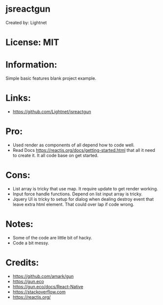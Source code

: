 # jsreactgun

 Created by: Lightnet

# License: MIT

# Information:
 Simple basic features blank project example.

# Links:
 * https://github.com/Lightnet/jsreactgun

# Pro:
 * Used render as components of all depend how to code well.
 * Read Docs https://reactjs.org/docs/getting-started.html that all it need to create it. It all code base on get started.

# Cons:
 * List array is tricky that use map. It require update to get render working.
 * Input force handle functions. Depend on list input array is tricky.
 * Jquery UI is tricky to setup for dialog when dealing destroy event that leave extra html element. That could over lap if code wrong.

# Notes:
 * Some of the code are little bit of hacky.
 * Code a bit messy.

# Credits:
 * https://github.com/amark/gun
 * https://gun.eco
 * https://gun.eco/docs/React-Native
 * https://stackoverflow.com
 * https://reactjs.org/